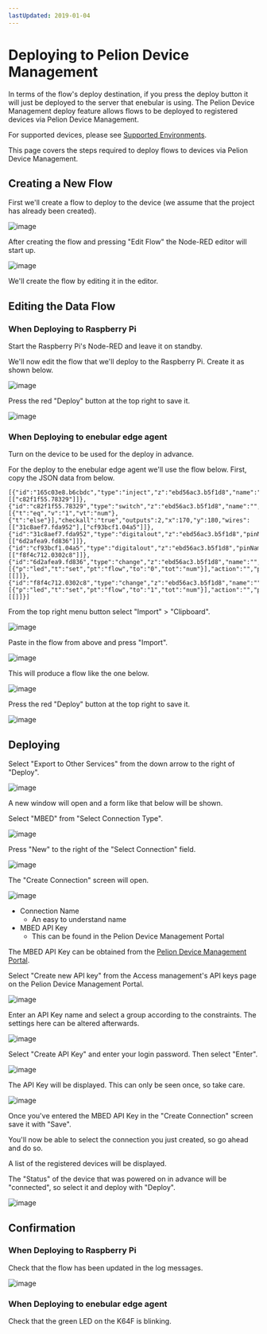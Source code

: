 ```yaml
---
lastUpdated: 2019-01-04
---
```


# Deploying to Pelion Device Management

In terms of the flow's deploy destination, if you press the deploy button it will just be deployed to the server that enebular is using. The Pelion Device Management deploy feature allows flows to be deployed to registered devices via Pelion Device Management.

For supported devices, please see [Supported Environments](../../../Other/Support.md).

This page covers the steps required to deploy flows to devices via Pelion Device Management.

## Creating a New Flow

First we'll create a flow to deploy to the device (we assume that the project has already been created).

![image](../../../_asset/images/Deploy/DeployFlow/mbed/deploy-deployflow-mbed_01.png)

After creating the flow and pressing "Edit Flow" the Node-RED editor will start up.

![image](../../../_asset/images/Deploy/DeployFlow/mbed/deploy-deployflow-mbed_02.png)

We'll create the flow by editing it in the editor.

## Editing the Data Flow

### When Deploying to Raspberry Pi

Start the Raspberry Pi's Node-RED and leave it on standby.

We'll now edit the flow that we'll deploy to the Raspberry Pi. Create it as shown below.

![image](../../../_asset/images/Deploy/DeployFlow/mbed/deploy-deployflow-mbed_03.png)

Press the red "Deploy" button at the top right to save it.

![image](../../../_asset/images/Deploy/DeployFlow/mbed/deploy-deployflow-mbed_04.png)

### When Deploying to enebular edge agent

Turn on the device to be used for the deploy in advance.

For the deploy to the enebular edge agent we'll use the flow below. First, copy the JSON data from below.

```
[{"id":"165c03e8.b6cbdc","type":"inject","z":"ebd56ac3.b5f1d8","name":"","topic":"","payload":"","payloadType":"date","repeat":"5","crontab":"","once":false,"x":110,"y":100,"wires":[["c82f1f55.78329"]]},{"id":"c82f1f55.78329","type":"switch","z":"ebd56ac3.b5f1d8","name":"","property":"led","propertyType":"flow","rules":[{"t":"eq","v":"1","vt":"num"},{"t":"else"}],"checkall":"true","outputs":2,"x":170,"y":180,"wires":[["31c8aef7.fda952"],["cf93bcf1.04a5"]]},{"id":"31c8aef7.fda952","type":"digitalout","z":"ebd56ac3.b5f1d8","pinName":"LED2","value":"true","signalInversion":true,"name":"","x":340,"y":140,"wires":[["6d2afea9.fd836"]]},{"id":"cf93bcf1.04a5","type":"digitalout","z":"ebd56ac3.b5f1d8","pinName":"LED2","value":"false","signalInversion":true,"name":"","x":340,"y":240,"wires":[["f8f4c712.0302c8"]]},{"id":"6d2afea9.fd836","type":"change","z":"ebd56ac3.b5f1d8","name":"","rules":[{"p":"led","t":"set","pt":"flow","to":"0","tot":"num"}],"action":"","property":"","from":"","to":"","reg":false,"x":530,"y":140,"wires":[[]]},{"id":"f8f4c712.0302c8","type":"change","z":"ebd56ac3.b5f1d8","name":"","rules":[{"p":"led","t":"set","pt":"flow","to":"1","tot":"num"}],"action":"","property":"","from":"","to":"","reg":false,"x":530,"y":240,"wires":[[]]}]
```

From the top right menu button select "Import" > "Clipboard".

![image](../../../_asset/images/Deploy/DeployFlow/mbed/deploy-deployflow-mbed_14.png)

Paste in the flow from above and press "Import".

![image](../../../_asset/images/Deploy/DeployFlow/mbed/deploy-deployflow-mbed_15.png)

This will produce a flow like the one below.

![image](../../../_asset/images/Deploy/DeployFlow/mbed/deploy-deployflow-mbed_16.png)

Press the red "Deploy" button at the top right to save it.

![image](../../../_asset/images/Deploy/DeployFlow/mbed/deploy-deployflow-mbed_04.png)

## Deploying

Select "Export to Other Services" from the down arrow to the right of "Deploy".

![image](../../../_asset/images/Deploy/DeployFlow/mbed/deploy-deployflow-mbed_05.png)

A new window will open and a form like that below will be shown.

Select "MBED" from "Select Connection Type".

![image](../../../_asset/images/Deploy/DeployFlow/mbed/deploy-deployflow-mbed_06.png)

Press "New" to the right of the "Select Connection" field.

![image](../../../_asset/images/Deploy/DeployFlow/mbed/deploy-deployflow-mbed_07.png)

The "Create Connection" screen will open.

![image](../../../_asset/images/Deploy/DeployFlow/mbed/deploy-deployflow-mbed_08.png)

* Connection Name
    * An easy to understand name
* MBED API Key
    * This can be found in the Pelion Device Management Portal

The MBED API Key can be obtained from the [Pelion Device Management Portal](https://portal.us-east-1.mbedcloud.com/).

Select "Create new API key" from the Access management's API keys page on the Pelion Device Management Portal.

![image](../../../_asset/images/Deploy/DeployFlow/mbed/deploy-deployflow-mbed_09.png)

Enter an API Key name and select a group according to the constraints. The settings here can be altered afterwards.

![image](../../../_asset/images/Deploy/DeployFlow/mbed/deploy-deployflow-mbed_10.png)

Select "Create API Key" and enter your login password. Then select "Enter".

![image](../../../_asset/images/Deploy/DeployFlow/mbed/deploy-deployflow-mbed_11.png)

The API Key will be displayed. This can only be seen once, so take care.

![image](../../../_asset/images/Deploy/DeployFlow/mbed/deploy-deployflow-mbed_12.png)

Once you've entered the MBED API Key in the "Create Connection" screen save it with "Save".

You'll now be able to select the connection you just created, so go ahead and do so.

A list of the registered devices will be displayed.

The "Status" of the device that was powered on in advance will be "connected", so select it and deploy with "Deploy".

![image](../../../_asset/images/Deploy/DeployFlow/mbed/deploy-deployflow-mbed_13.png)

## Confirmation

### When Deploying to Raspberry Pi

Check that the flow has been updated in the log messages.

![image](../../../_asset/images/Deploy/DeployFlow/mbed/deploy-deployflow-mbed_17.png)

### When Deploying to enebular edge agent

Check that the green LED on the K64F is blinking.